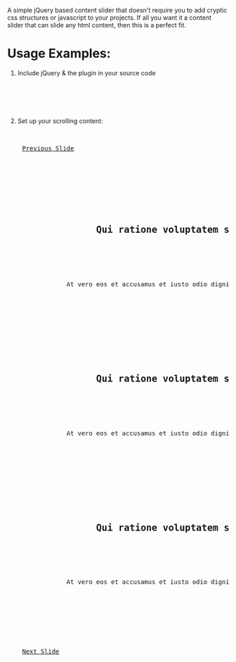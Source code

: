 A simple jQuery based content slider that doesn't require you to add cryptic css structures or javascript to your projects. If all you want it a content slider that can slide any html content, then this is a perfect fit. 

#  Usage Examples:

1) Include jQuery & the plugin in your source code

<pre>
<script src="//ajax.googleapis.com/ajax/libs/jquery/1.7.1/jquery.min.js" type="text/javascript"></script>
<script type="text/javascript" src="/js/jquery.wixel.content_slider.min.js"></script>
</pre>

2) Set up your scrolling content:

<pre>
	
<section id="home-slider">
	<a href="#" class="previous-slide" title="Previous Slide">Previous Slide</a>

	<div class="slide-container">
		<!-- Slides -->
		<div class="slide-item">
			<h1>
				Qui ratione voluptatem sequi nesciunt. Neque porro quisquam 1
			</h1>
			<p>
				At vero eos et accusamus et iusto odio dignissimos ducimus qui blanditiis praesentium voluptatum deleniti atque corrupti quos dolores et quas molestias excepturi sint occaecati cupiditate non provident, similique sunt in culpa qui officia deserunt mollitia animi, id est laborum et dolorum fuga. Et harum quidem
			</p>
		</div>

		<div class="slide-item">
			<h1>
				Qui ratione voluptatem sequi nesciunt. Neque porro quisquam 2
			</h1>
			<p>
				At vero eos et accusamus et iusto odio dignissimos ducimus qui blanditiis praesentium voluptatum deleniti atque corrupti quos dolores et quas molestias excepturi sint occaecati cupiditate non provident, similique sunt in culpa qui officia deserunt mollitia animi, id est laborum et dolorum fuga. Et harum quidem
			</p>
		</div>			

		<div class="slide-item">
			<h1>
				Qui ratione voluptatem sequi nesciunt. Neque porro quisquam 3
			</h1>
			<p>
				At vero eos et accusamus et iusto odio dignissimos ducimus qui blanditiis praesentium voluptatum deleniti atque corrupti quos dolores et quas molestias excepturi sint occaecati cupiditate non provident, similique sunt in culpa qui officia deserunt mollitia animi, id est laborum et dolorum fuga. Et harum quidem
			</p>
		</div>			
		<!-- Slides -->	
	</div>		

	<a href="#" class="next-slide" title="Next Slide">Next Slide</a>			
</section>

</pre>
